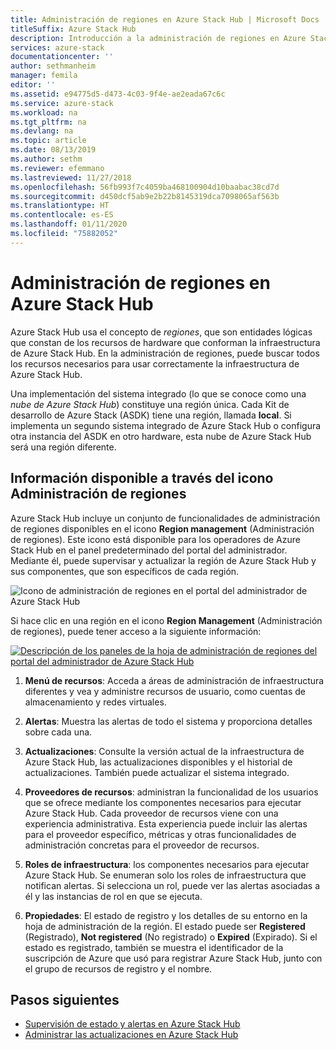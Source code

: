 ```yaml
---
title: Administración de regiones en Azure Stack Hub | Microsoft Docs
titleSuffix: Azure Stack Hub
description: Introducción a la administración de regiones en Azure Stack Hub
services: azure-stack
documentationcenter: ''
author: sethmanheim
manager: femila
editor: ''
ms.assetid: e94775d5-d473-4c03-9f4e-ae2eada67c6c
ms.service: azure-stack
ms.workload: na
ms.tgt_pltfrm: na
ms.devlang: na
ms.topic: article
ms.date: 08/13/2019
ms.author: sethm
ms.reviewer: efemmano
ms.lastreviewed: 11/27/2018
ms.openlocfilehash: 56fb993f7c4059ba468100904d10baabac38cd7d
ms.sourcegitcommit: d450dcf5ab9e2b22b8145319dca7098065af563b
ms.translationtype: HT
ms.contentlocale: es-ES
ms.lasthandoff: 01/11/2020
ms.locfileid: "75882052"
---
```

# <a name="region-management-in-azure-stack-hub"></a>Administración de regiones en Azure Stack Hub

Azure Stack Hub usa el concepto de *regiones*, que son entidades lógicas que constan de los recursos de hardware que conforman la infraestructura de Azure Stack Hub. En la administración de regiones, puede buscar todos los recursos necesarios para usar correctamente la infraestructura de Azure Stack Hub.

Una implementación del sistema integrado (lo que se conoce como una *nube de Azure Stack Hub*) constituye una región única. Cada Kit de desarrollo de Azure Stack (ASDK) tiene una región, llamada **local**. Si implementa un segundo sistema integrado de Azure Stack Hub o configura otra instancia del ASDK en otro hardware, esta nube de Azure Stack Hub será una región diferente.

## <a name="information-available-through-the-region-management-tile"></a>Información disponible a través del icono Administración de regiones

Azure Stack Hub incluye un conjunto de funcionalidades de administración de regiones disponibles en el icono **Region management** (Administración de regiones). Este icono está disponible para los operadores de Azure Stack Hub en el panel predeterminado del portal del administrador. Mediante él, puede supervisar y actualizar la región de Azure Stack Hub y sus componentes, que son específicos de cada región.

![Icono de administración de regiones en el portal del administrador de Azure Stack Hub](media/azure-stack-region-management/image1.png)

Si hace clic en una región en el icono **Region Management** (Administración de regiones), puede tener acceso a la siguiente información:

[![Descripción de los paneles de la hoja de administración de regiones del portal del administrador de Azure Stack Hub](media/azure-stack-region-management/regionssm.png "Hoja de administración de regiones del portal del administrador de Azure Stack Hub")](media/azure-stack-region-management/regions.png#lightbox)

1. **Menú de recursos**: Acceda a áreas de administración de infraestructura diferentes y vea y administre recursos de usuario, como cuentas de almacenamiento y redes virtuales.

2. **Alertas**: Muestra las alertas de todo el sistema y proporciona detalles sobre cada una.

3. **Actualizaciones**: Consulte la versión actual de la infraestructura de Azure Stack Hub, las actualizaciones disponibles y el historial de actualizaciones. También puede actualizar el sistema integrado.

4. **Proveedores de recursos**: administran la funcionalidad de los usuarios que se ofrece mediante los componentes necesarios para ejecutar Azure Stack Hub. Cada proveedor de recursos viene con una experiencia administrativa. Esta experiencia puede incluir las alertas para el proveedor específico, métricas y otras funcionalidades de administración concretas para el proveedor de recursos.

5. **Roles de infraestructura**: los componentes necesarios para ejecutar Azure Stack Hub. Se enumeran solo los roles de infraestructura que notifican alertas. Si selecciona un rol, puede ver las alertas asociadas a él y las instancias de rol en que se ejecuta.

6. **Propiedades**: El estado de registro y los detalles de su entorno en la hoja de administración de la región. El estado puede ser **Registered** (Registrado), **Not registered** (No registrado) o **Expired** (Expirado). Si el estado es registrado, también se muestra el identificador de la suscripción de Azure que usó para registrar Azure Stack Hub, junto con el grupo de recursos de registro y el nombre.

## <a name="next-steps"></a>Pasos siguientes

- [Supervisión de estado y alertas en Azure Stack Hub](azure-stack-monitor-health.md)
- [Administrar las actualizaciones en Azure Stack Hub](azure-stack-updates.md)
